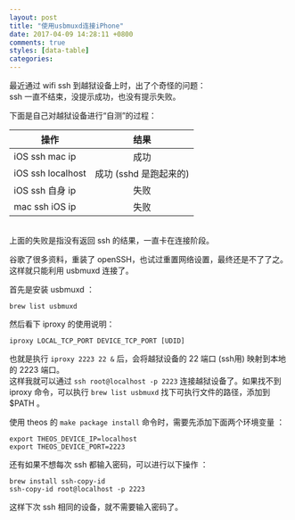 ```yaml
---
layout: post
title: "使用usbmuxd连接iPhone"
date: 2017-04-09 14:28:11 +0800
comments: true
styles: [data-table]
categories: 
---
```


最近通过 wifi ssh 到越狱设备上时，出了个奇怪的问题： <br>
ssh 一直不结束，没提示成功，也没有提示失败。<br>

下面是自己对越狱设备进行“自测”的过程：

| 操作           |    结果     |
| ------------- |:-------------:|
| iOS ssh mac ip          | 成功 |
| iOS ssh localhost          | 成功 (sshd 是跑起来的)|
| iOS ssh 自身 ip          | 失败 |
| mac ssh iOS ip           | 失败 |

<br>
上面的失败是指没有返回 ssh 的结果，一直卡在连接阶段。

<!--more-->

谷歌了很多资料，重装了 openSSH，也试过重置网络设置，最终还是不了了之。这样就只能利用 usbmuxd 连接了。

首先是安装 usbmuxd ：

```
brew list usbmuxd
```

然后看下 iproxy 的使用说明：

```
iproxy LOCAL_TCP_PORT DEVICE_TCP_PORT [UDID]
```

也就是执行 `iproxy 2223 22 &` 后，会将越狱设备的 22 端口 (ssh用) 映射到本地的 2223 端口。 <br>
这样我就可以通过 `ssh root@localhost -p 2223` 连接越狱设备了。如果找不到 iproxy 命令，可以执行 `brew list usbmuxd` 找下可执行文件的路径，添加到 $PATH 。

使用 theos 的 `make package install` 命令时，需要先添加下面两个环境变量 ：

```
export THEOS_DEVICE_IP=localhost
export THEOS_DEVICE_PORT=2223
```

还有如果不想每次 ssh 都输入密码，可以进行以下操作 ：

```
brew install ssh-copy-id
ssh-copy-id root@localhost -p 2223
```

这样下次 ssh 相同的设备，就不需要输入密码了。

